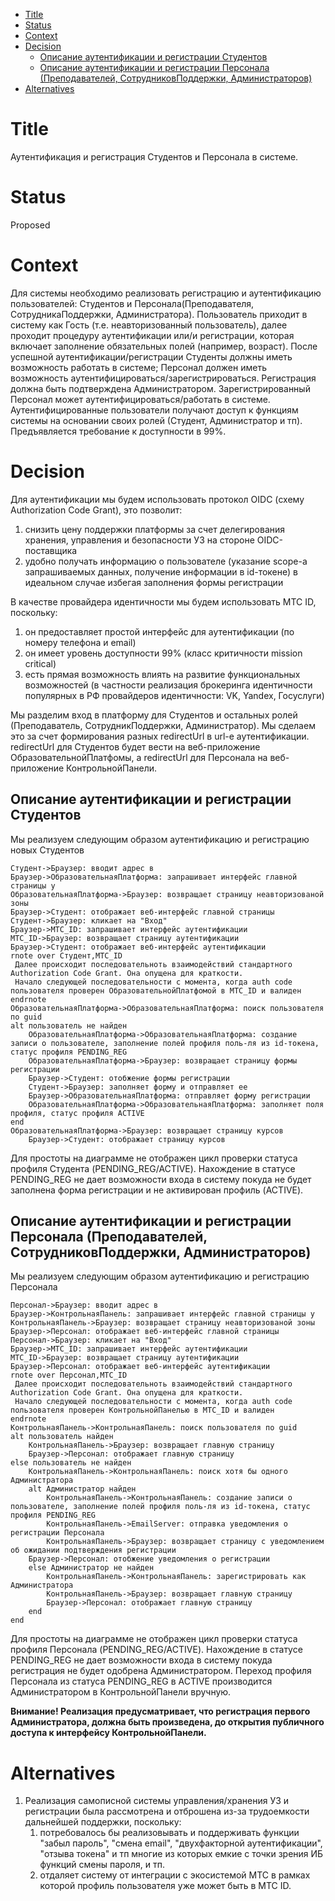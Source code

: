 - [Title](#title)
- [Status](#status)
- [Context](#context)
- [Decision](#decision)
  - [Описание аутентификации и регистрации Студентов](#описание-аутентификации-и-регистрации-студентов)
  - [Описание аутентификации и регистрации Персонала (Преподавателей, СотрудниковПоддержки, Администраторов)](#описание-аутентификации-и-регистрации-персонала-преподавателей-сотрудниковподдержки-администраторов)
- [Alternatives](#alternatives)

# Title
Аутентификация и регистрация Студентов и Персонала в системе.

# Status
Proposed

# Context
Для системы необходимо реализовать регистрацию и аутентификацию пользователей: Студентов и Персонала(Преподавателя, СотрудникаПоддержки, Администратора). Пользователь приходит в систему как Гость (т.е. неавторизованный пользователь), далее проходит процедуру аутентификации или/и регистрации, которая включает заполнение обязательных полей (например, возраст). После успешной аутентификации/регистрации Студенты должны иметь возможность работать в системе; Персонал должен иметь возможность аутентифицироваться/зарегистрироваться. Регистрация должна быть подтверждена Администратором. Зарегистрированный Персонал может аутентифицироваться/работать в системе. Аутентифицированные пользователи получают доступ к функциям системы на основании своих ролей (Студент, Администратор и тп). Предъявляется требование к доступности в 99%.

# Decision
Для аутентификации мы будем использовать протокол OIDC (схему Authorization Code Grant), это позволит:
1. снизить цену поддержки платформы за счет делегирования хранения, управления и безопасности УЗ на стороне OIDC-поставщика
2. удобно получать информацию о пользователе (указание scope-а запрашиваемых данных, получение информации в id-токене) в идеальном случае избегая заполнения формы регистрации

В качестве провайдера идентичности мы будем использовать МТС ID, поскольку:
1. он предоставляет простой интерфейс для аутентификации (по номеру телефона и email)
2. он имеет уровень доступности 99% (класс критичности mission critical)
3. есть прямая возможность влиять на развитие функциональных возможностей (в частности реализация брокеринга идентичности популярных в РФ провайдеров идентичности: VK, Yandex, Госуслуги)

Мы разделим вход в платформу для Студентов и остальных ролей (Преподаватель, СотрудникПоддержки, Администратор). Мы сделаем это за счет формирования разных redirectUrl в url-е аутентификации. redirectUrl для Студентов будет вести на веб-приложение ОбразовательнойПлатфомы, а redirectUrl для Персонала на веб-приложение КонтрольнойПанели.

## Описание аутентификации и регистрации Студентов
Мы реализуем следующим образом аутентификацию и регистрацию новых Студентов
```plantuml
Студент->Браузер: вводит адрес в
Браузер->ОбразовательнаяПлатформа: запрашивает интерфейс главной страницы у
ОбразовательнаяПлатформа->Браузер: возвращает страницу неавторизованой зоны
Браузер->Студент: отображает веб-интерфейс главной страницы
Студент->Браузер: кликает на "Вход"
Браузер->МТС_ID: запрашивает интерфейс аутентификации
МТС_ID->Браузер: возвращает страницу аутентификации
Браузер->Студент: отображает веб-интерфейс аутентификации
rnote over Студент,МТС_ID
 Далее происходит последовательноть взаимодействий стандартного Authorization Code Grant. Она опущена для краткости.
 Начало следующей последовательности с момента, когда auth code пользователя проверен ОбразовательнойПлатфомой в МТС_ID и валиден
endrnote
ОбразовательнаяПлатформа->ОбразовательнаяПлатформа: поиск пользователя по guid
alt пользователь не найден 
    ОбразовательнаяПлатформа->ОбразовательнаяПлатформа: создание записи о пользователе, заполнение полей профиля поль-ля из id-токена, статус профиля PENDING_REG
    ОбразовательнаяПлатформа->Браузер: возвращает страницу формы регистрации
    Браузер->Студент: отобжение формы регистрации
    Студент->Браузер: заполняет форму и отправляет ее
    Браузер->ОбразовательнаяПлатформа: отправляет форму регистрации
    ОбразовательнаяПлатформа->ОбразовательнаяПлатформа: заполняет поля профиля, статус профиля ACTIVE
end
ОбразовательнаяПлатформа->Браузер: возвращает страницу курсов
    Браузер->Студент: отображает страницу курсов
```
Для простоты на диаграмме не отображен цикл проверки статуса профиля Студента (PENDING_REG/ACTIVE). Нахождение в статусе PENDING_REG не дает возможности входа в систему покуда не будет заполнена форма регистрации и не активирован профиль (ACTIVE).

## Описание аутентификации и регистрации Персонала (Преподавателей, СотрудниковПоддержки, Администраторов)
Мы реализуем следующим образом аутентификацию и регистрацию Персонала
```plantuml
Персонал->Браузер: вводит адрес в
Браузер->КонтрольнаяПанель: запрашивает интерфейс главной страницы у
КонтрольнаяПанель->Браузер: возвращает страницу неавторизованой зоны
Браузер->Персонал: отображает веб-интерфейс главной страницы
Персонал->Браузер: кликает на "Вход"
Браузер->МТС_ID: запрашивает интерфейс аутентификации
МТС_ID->Браузер: возвращает страницу аутентификации
Браузер->Персонал: отображает веб-интерфейс аутентификации
rnote over Персонал,МТС_ID
 Далее происходит последовательноть взаимодействий стандартного Authorization Code Grant. Она опущена для краткости.
 Начало следующей последовательности с момента, когда auth code пользователя проверен КонтрольнойПанелью в МТС_ID и валиден
endrnote
КонтрольнаяПанель->КонтрольнаяПанель: поиск пользователя по guid
alt пользователь найден
    КонтрольнаяПанель->Браузер: возвращает главную страницу
    Браузер->Персонал: отображает главную страницу
else пользователь не найден
    КонтрольнаяПанель->КонтрольнаяПанель: поиск хотя бы одного Администратора
    alt Администратор найден
        КонтрольнаяПанель->КонтрольнаяПанель: создание записи о пользователе, заполнение полей профиля поль-ля из id-токена, статус профиля PENDING_REG
        КонтрольнаяПанель->EmailServer: отправка уведомления о регистрации Персонала
        КонтрольнаяПанель->Браузер: возвращает страницу с уведомлением об ожидании подтверждения регистрации
    Браузер->Персонал: отобжение уведомления о регистрации
    else Администратор не найден
        КонтрольнаяПанель->КонтрольнаяПанель: зарегистрировать как Администратора
        КонтрольнаяПанель->Браузер: возвращает главную страницу
        Браузер->Персонал: отображает главную страницу
    end
end
```
Для простоты на диаграмме не отображен цикл проверки статуса профиля Персонала (PENDING_REG/ACTIVE). Нахождение в статусе PENDING_REG не дает возможности входа в систему покуда регистрация не будет одобрена Администратором.
Переход профиля Персонала из статуса PENDING_REG в ACTIVE производится Администратором в КонтрольнойПанели вручную.

**Внимание! Реализация предусматривает, что регистрация первого Администратора, должна быть произведена, до открытия публичного доступа к интерфейсу КонтрольнойПанели.**

# Alternatives
1. Реализация самописной системы управления/хранения УЗ и регистрации была рассмотрена и отброшена из-за трудоемкости дальнейшей поддержки, поскольку:
   1. потребовалось бы реализовывать и поддерживать функции "забыл пароль", "смена email", "двухфакторной аутентификации", "отзыва токена" и тп многие из которых емкие с точки зрения ИБ функций смены пароля,  и тп.
   2. отдаляет систему от интеграции с экосистемой МТС в рамках которой профиль пользователя уже может быть в МТС ID.